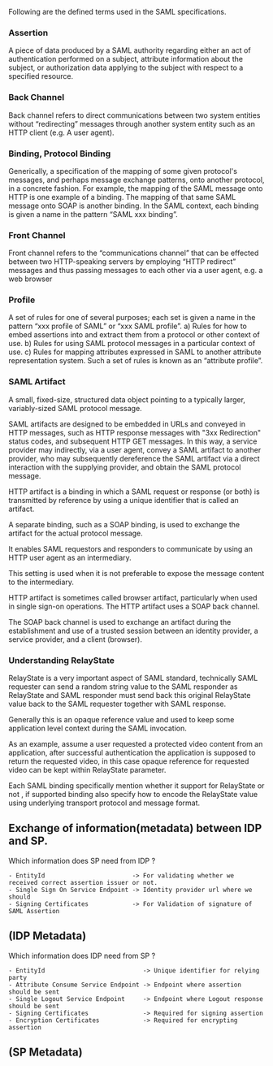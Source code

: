 Following are the defined terms used in the SAML specifications.

### Assertion

A piece of data produced by a SAML authority regarding either an act of authentication performed on a subject, attribute information about the subject, or authorization data applying to the subject with respect to a specified resource.

### Back Channel

Back channel refers to direct communications between two system entities without “redirecting” messages through another system entity such as an HTTP client (e.g. A user agent). 

### Binding, Protocol Binding 

Generically, a specification of the mapping of some given protocol's messages, and perhaps message exchange patterns, onto another protocol, in a concrete fashion.
 For example, the mapping of the SAML <AuthnRequest> message onto HTTP is one example of a binding. The mapping of that same SAML message onto SOAP is another binding. In the SAML context, each binding is given a name in the pattern “SAML xxx binding”.

### Front Channel 

Front channel refers to the “communications channel” that can be effected between two HTTP-speaking servers by employing “HTTP redirect” messages and thus passing messages to each other via a user agent, e.g. a web browser

### Profile 
A set of rules for one of several purposes; each set is given a name in the pattern “xxx profile of SAML” or “xxx SAML profile”.
a) Rules for how to embed assertions into and extract them from a protocol or other context of use.
b) Rules for using SAML protocol messages in a particular context of use.
c) Rules for mapping attributes expressed in SAML to another attribute representation system. Such a set of rules is known as an “attribute profile”.

### SAML Artifact 

A small, fixed-size, structured data object pointing to a typically larger, variably-sized SAML protocol message. 

SAML artifacts are designed to be embedded in URLs and conveyed in HTTP messages, such as HTTP response messages with "3xx Redirection" status codes, and subsequent HTTP GET messages. In this way, a service provider may indirectly, via a user agent, convey a SAML artifact to another provider, who may subsequently dereference the SAML artifact via a direct interaction with the supplying provider, and obtain the SAML protocol message. 

HTTP artifact is a binding in which a SAML request or response (or both) is transmitted by reference by using a unique identifier that is called an artifact.

A separate binding, such as a SOAP binding, is used to exchange the artifact for the actual protocol message.

It enables SAML requestors and responders to communicate by using an HTTP user agent as an intermediary.

This setting is used when it is not preferable to expose the message content to the intermediary.

HTTP artifact is sometimes called browser artifact, particularly when used in single sign-on operations. The HTTP artifact uses a SOAP back channel. 

The SOAP back channel is used to exchange an artifact during the establishment and use of a trusted session between an identity provider, a service provider, and a client (browser).

### Understanding RelayState

RelayState is a very important aspect of SAML standard, technically SAML requester can send a random string value to the SAML responder as RelayState and SAML responder must send back this original RelayState value back to the SAML requester together with SAML response.

Generally this is an opaque reference value and used to keep some application level context during the SAML invocation. 

As an example, assume a user requested a protected video content from an application, after successful authentication the application is supposed to return the requested video, in this case opaque reference for requested video can be kept within RelayState parameter.

Each SAML binding specifically mention whether it support for RelayState or not , if supported binding also specify how to encode the RelayState value using underlying transport protocol and message format.

 Exchange of information(metadata) between IDP and SP.
------------------------------------------------------------------------------------------------------------------------------------------------------------------
Which information does SP need from IDP ?

	- EntityId						  -> For validating whether we received correct assertion issuer or not.
	- Single Sign On Service Endpoint -> Identity provider url where we should 
	- Signing Certificates 			  -> For Validation of signature of SAML Assertion
	
(IDP Metadata)
------------------------------------------------------------------------------------------------------------------------------------------------------------------
Which information does IDP need from SP ?

	- EntityId 							 -> Unique identifier for relying party
	- Attribute Consume Service Endpoint -> Endpoint where assertion should be sent
	- Single Logout Service Endpoint	 -> Endpoint where Logout response should be sent
	- Signing Certificates 				 -> Required for signing assertion
	- Encryption Certificates			 -> Required for encrypting assertion


(SP Metadata)
------------------------------------------------------------------------------------------------------------------------------------------------------------------
 
